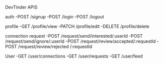 DevTinder APIS

auth
-POST /signup
-POST /login
-POST /logout

profile
-GET /profile/view
-PATCH /profile/edit
-DELETE /profile/delete

connection request
-POST /request/send/interested/:userId
-POST /request/send/ignore/:userId
-POST /request/review/accepted/:requestId
-POST /request/review/rejected /:requestId

User
-GET /user/connections
-GET /user/requests 
-GET /user/feed

